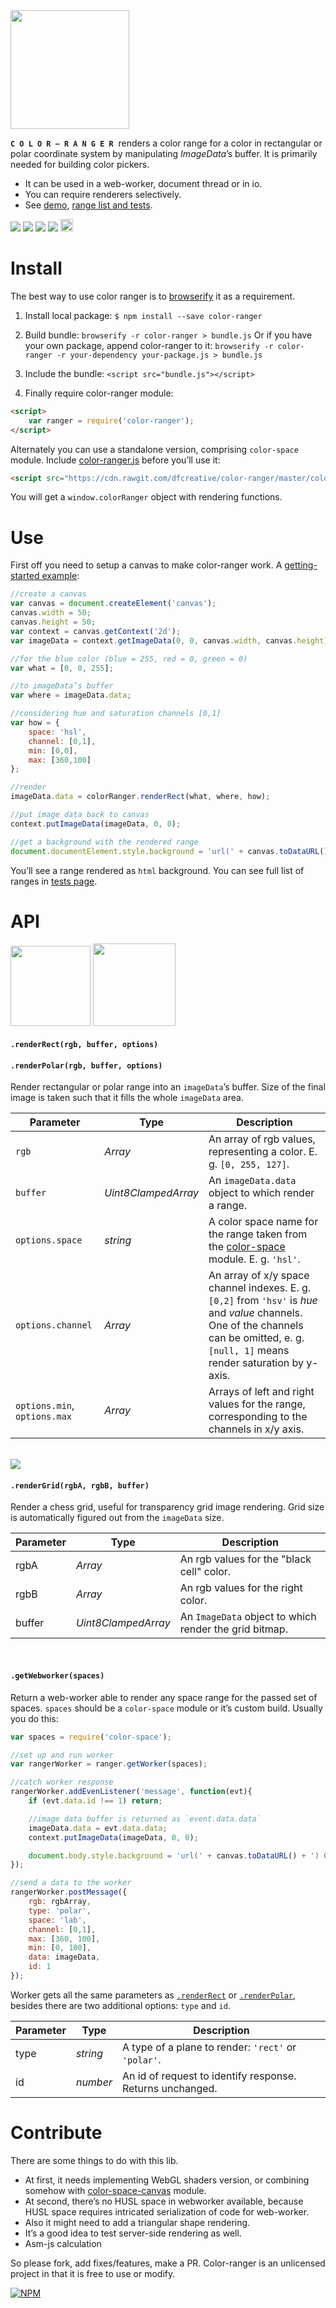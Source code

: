 <img src="https://cdn.rawgit.com/dfcreative/color-ranger/design/logo.png" height="190"/>

<code>**C O L O R − R A N G E R**</code>&nbsp; renders a color range for a color in rectangular or polar coordinate system by manipulating _ImageData_’s buffer. It is primarily needed for building color pickers.

* It can be used in a web-worker, document thread or in io.
* You can require renderers selectively.
* See [demo](http://jsfiddle.net/dfcreative/3ng2wg59/), [range list and tests](https://cdn.rawgit.com/dfcreative/color-ranger/master/test/index.html).

<p>
	<a href="https://travis-ci.org/dfcreative/color-ranger"><img src="https://travis-ci.org/dfcreative/color-ranger.svg?branch=master"/></a>
	<a href="https://codeclimate.com/github/dfcreative/color-ranger"><img src="https://codeclimate.com/github/dfcreative/color-ranger/badges/gpa.svg"/></a>
	<a href="https://coveralls.io/r/dfcreative/color-ranger"><img src="https://img.shields.io/coveralls/dfcreative/color-ranger.svg"/></a>
	<a href="https://david-dm.org/dfcreative/color-ranger"><img src="https://david-dm.org/dfcreative/color-ranger.svg"/></a>
	<a href="http://unlicense.org/UNLICENSE"><img src="http://upload.wikimedia.org/wikipedia/commons/6/62/PD-icon.svg" width="20"/></a>
</p>



<!--
You may also be interesting in checking out picky - a color picker based on that.
-->


# Install

The best way to use color ranger is to [browserify](https://github.com/substack/node-browserify) it as a requirement.

1. Install local package:
`$ npm install --save color-ranger`

2. Build bundle:
`browserify -r color-ranger > bundle.js`
Or if you have your own package, append color-ranger to it:
`browserify -r color-ranger -r your-dependency your-package.js > bundle.js`

3. Include the bundle: `<script src="bundle.js"></script>`
4. Finally require color-ranger module:
```html
<script>
	var ranger = require('color-ranger');
</script>
```


Alternately you can use a standalone version, comprising `color-space` module. Include [color-ranger.js](https://raw.githubusercontent.com/dfcreative/color-ranger/master/color-ranger.js) before you’ll use it:

```html
<script src="https://cdn.rawgit.com/dfcreative/color-ranger/master/color-ranger.js"></script>
```

You will get a `window.colorRanger` object with rendering functions.


# Use

First off you need to setup a canvas to make color-ranger work. A [getting-started example](http://jsfiddle.net/dfcreative/3ng2wg59/):

```js
//create a canvas
var canvas = document.createElement('canvas');
canvas.width = 50;
canvas.height = 50;
var context = canvas.getContext('2d');
var imageData = context.getImageData(0, 0, canvas.width, canvas.height);

//for the blue color (blue = 255, red = 0, green = 0)
var what = [0, 0, 255];

//to imageData’s buffer
var where = imageData.data;

//considering hue and saturation channels [0,1]
var how = {
	space: 'hsl',
	channel: [0,1],
	min: [0,0],
	max: [360,100]
};

//render
imageData.data = colorRanger.renderRect(what, where, how);

//put image data back to canvas
context.putImageData(imageData, 0, 0);

//get a background with the rendered range
document.documentElement.style.background = 'url(' + canvas.toDataURL() + ') 0 0 / cover';
```

You’ll see a range rendered as `html` background. You can see full list of ranges in [tests page](https://cdn.rawgit.com/dfcreative/color-space/master/test/index.html).


# API

<img src="https://cdn.rawgit.com/dfcreative/color-ranger/design/rect.png" height="128"/>
<img src="https://cdn.rawgit.com/dfcreative/color-ranger/design/polar.png" height="132"/>

#### `.renderRect(rgb, buffer, options)`
#### `.renderPolar(rgb, buffer, options)`

Render rectangular or polar range into an `imageData`’s buffer. Size of the final image is taken such that it fills the whole `imageData` area.

| Parameter | Type | Description |
|----|----|----|
| `rgb` | _Array_ | An array of rgb values, representing a color. E. g. `[0, 255, 127]`. |
| `buffer` | _Uint8ClampedArray_ | An `imageData.data` object to which render a range. |
| `options.space` | _string_ | A color space name for the range taken from the [color-space](https://github.com/dfcreative/color-space/) module. E. g. `'hsl'`. |
| `options.channel` | _Array_ | An array of x/y space channel indexes. E. g. `[0,2]` from `'hsv'` is _hue_ and _value_ channels. One of the channels can be omitted, e. g. `[null, 1]` means render saturation by y-axis. |
| `options.min`, `options.max` | _Array_ | Arrays of left and right values for the range, corresponding to the channels in x/y axis. |

<br/>


<img src="https://cdn.rawgit.com/dfcreative/color-ranger/design/alpha.png"/>

#### `.renderGrid(rgbA, rgbB, buffer)`

Render a chess grid, useful for transparency grid image rendering. Grid size is automatically figured out from the `imageData` size.

| Parameter | Type | Description |
|----|----|----|
| rgbA | _Array_ | An rgb values for the "black cell" color. |
| rgbB | _Array_ | An rgb values for the right color. |
| buffer | _Uint8ClampedArray_ | An `ImageData` object to which render the grid bitmap. |

<br/>

#### `.getWebworker(spaces)`

Return a web-worker able to render any space range for the passed set of spaces. `spaces` should be a `color-space` module or it’s custom build. Usually you do this:

```js
var spaces = require('color-space');

//set up and run worker
var rangerWorker = ranger.getWorker(spaces);

//catch worker response
rangerWorker.addEvenListener('message', function(evt){
	if (evt.data.id !== 1) return;

	//image data buffer is returned as `event.data.data`
	imageData.data = evt.data.data;
	context.putImageData(imageData, 0, 0);

	document.body.style.background = 'url(' + canvas.toDataURL() + ') 0 0 / cover';
});

//send a data to the worker
rangerWorker.postMessage({
	rgb: rgbArray,
	type: 'polar',
	space: 'lab',
	channel: [0,1],
	max: [360, 100],
	min: [0, 100],
	data: imageData,
	id: 1
});
```

Worker gets all the same parameters as [`.renderRect`](#renderrectrgb-buffer-options) or [`.renderPolar`](#renderpolarrgb-buffer-options), besides there are two additional options: `type` and `id`.

| Parameter | Type | Description |
|----|----|----|
| type | _string_ | A type of a plane to render: `'rect'` or `'polar'`. |
| id | _number_ | An id of request to identify response. Returns unchanged. |


# Contribute

There are some things to do with this lib.

* At first, it needs implementing WebGL shaders version, or combining somehow with [color-space-canvas](https://github.com/rosskettle/color-space-canvas) module.
* At second, there’s no HUSL space in webworker available, because HUSL space requires intricated serialization of code for web-worker.
* Also it might need to add a triangular shape rendering.
* It’s a good idea to test server-side rendering as well.
* Asm-js calculation

So please fork, add fixes/features, make a PR. Color-ranger is an unlicensed project in that it is free to use or modify.


[![NPM](https://nodei.co/npm/color-ranger.png?downloads=true&downloadRank=true&stars=true)](https://nodei.co/npm/color-ranger/)
